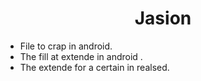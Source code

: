 <h1 align="center">Jasion</h1>

- File to crap in android.
- The fill at extende in android .
- The extende for  a certain in realsed.
